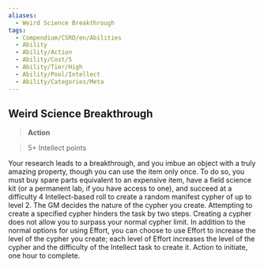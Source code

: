 ```yaml
---
aliases:
  - Weird Science Breakthrough
tags:
  - Compendium/CSRD/en/Abilities
  - Ability
  - Ability/Action
  - Ability/Cost/5
  - Ability/Tier/High
  - Ability/Pool/Intellect
  - Ability/Categories/Meta
---
```

  
    
## Weird Science Breakthrough    
>**Action**    
>5+ Intellect points  
    
Your research leads to a breakthrough, and you imbue an object with a truly amazing property, though you can use the item only once. To do so, you must buy spare parts equivalent to an expensive item, have a field science kit (or a permanent lab, if you have access to one), and succeed at a difficulty 4 Intellect-based roll to create a random manifest cypher of up to level 2. The GM decides the nature of the cypher you create. Attempting to create a specified cypher hinders the task by two steps. Creating a cypher does not allow you to surpass your normal cypher limit. In addition to the normal options for using Effort, you can choose to use Effort to increase the level of the cypher you create; each level of Effort increases the level of the cypher and the difficulty of the Intellect task to create it. Action to initiate, one hour to complete.